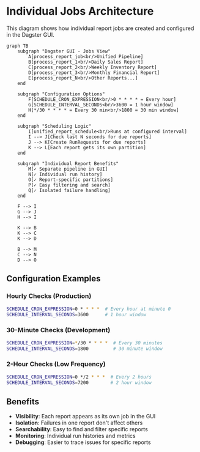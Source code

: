 # Individual Jobs Architecture

This diagram shows how individual report jobs are created and configured in the Dagster GUI.

```mermaid
graph TB
    subgraph "Dagster GUI - Jobs View"
        A[process_report_job<br/>Unified Pipeline]
        B[process_report_1<br/>Daily Sales Report]
        C[process_report_2<br/>Weekly Inventory Report]
        D[process_report_3<br/>Monthly Financial Report]
        E[process_report_N<br/>Other Reports...]
    end
    
    subgraph "Configuration Options"
        F[SCHEDULE_CRON_EXPRESSION<br/>0 * * * * = Every hour]
        G[SCHEDULE_INTERVAL_SECONDS<br/>3600 = 1 hour window]
        H[*/30 * * * * = Every 30 min<br/>1800 = 30 min window]
    end
    
    subgraph "Scheduling Logic"
        I[unified_report_schedule<br/>Runs at configured interval]
        I --> J[Check last N seconds for due reports]
        J --> K[Create RunRequests for due reports]
        K --> L[Each report gets its own partition]
    end
    
    subgraph "Individual Report Benefits"
        M[✓ Separate pipeline in GUI]
        N[✓ Individual run history]
        O[✓ Report-specific partitions]
        P[✓ Easy filtering and search]
        Q[✓ Isolated failure handling]
    end
    
    F --> I
    G --> J
    H --> I
    
    K --> B
    K --> C
    K --> D
    
    B --> M
    C --> N
    D --> O
```

## Configuration Examples

### Hourly Checks (Production)
```bash
SCHEDULE_CRON_EXPRESSION=0 * * * *  # Every hour at minute 0
SCHEDULE_INTERVAL_SECONDS=3600      # 1 hour window
```

### 30-Minute Checks (Development)
```bash
SCHEDULE_CRON_EXPRESSION=*/30 * * * *  # Every 30 minutes
SCHEDULE_INTERVAL_SECONDS=1800         # 30 minute window
```

### 2-Hour Checks (Low Frequency)
```bash
SCHEDULE_CRON_EXPRESSION=0 */2 * * *  # Every 2 hours
SCHEDULE_INTERVAL_SECONDS=7200        # 2 hour window
```

## Benefits

- **Visibility**: Each report appears as its own job in the GUI
- **Isolation**: Failures in one report don't affect others
- **Searchability**: Easy to find and filter specific reports
- **Monitoring**: Individual run histories and metrics
- **Debugging**: Easier to trace issues for specific reports 
